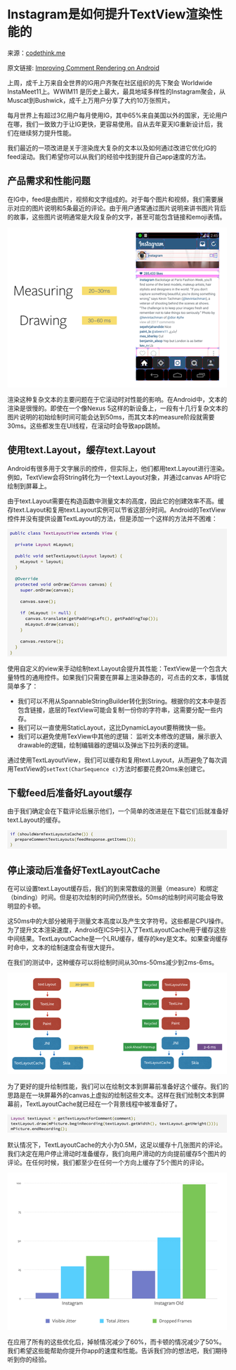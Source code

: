# Instagram是如何提升TextView渲染性能的

来源：[codethink.me](http://codethink.me/2015/04/23/improving-comment-rendering-on-android/)

原文链接: [Improving Comment Rendering on Android](http://instagram-engineering.tumblr.com/post/114508858967/improving-comment-rendering-on-android)

上周，成千上万来自全世界的IG用户齐聚在社区组织的先下聚会 Worldwide InstaMeet11上。WWIM11 是历史上最大，最具地域多样性的Instagram聚会，从Muscat到Bushwick，成千上万用户分享了大约10万张照片。

每月世界上有超过3亿用户每月使用IG，其中65%来自美国以外的国家，无论用户在哪，我们一致致力于让IG更快，更容易使用。自从去年夏天IG重新设计后，我们在继续努力提升性能。

我们最近的一项改进是关于渲染庞大复杂的文本以及如何通过改进它优化IG的feed滚动。我们希望你可以从我们的经验中找到提升自己app速度的方法。

## 产品需求和性能问题
在IG中，feed是由图片，视频和文字组成的。对于每个图片和视频，我们需要展示对应的图片说明和5条最近的评论。由于用户通常通过图片说明来讲书图片背后的故事，这些图片说明通常是大段复杂的文字，甚至可能包含链接和emoji表情。

![](1/1.png)

渲染这种复杂文本的主要问题在于它滚动时对性能的影响。在Android中，文本的渲染是很慢的。即使在一个像Nexus 5这样的新设备上，一段有十几行复杂文本的图片说明的初始绘制时间可能会达到50ms，而其文本的measure阶段就需要30ms。这些都发生在UI线程，在滚动时会导致app跳帧。

## 使用text.Layout，缓存text.Layout

Android有很多用于文字展示的控件，但实际上，他们都用text.Layout进行渲染。例如，TextView会将String转化为一个text.Layout对象，并通过canvas API将它绘制到屏幕上。

由于text.Layout需要在构造函数中测量文本的高度，因此它的创建效率不高。缓存text.Layout和复用text.Layout实例可以节省这部分时间。Android的TextView控件并没有提供设置TextLayout的方法，但是添加一个这样的方法并不困难：

![](1/2.png)

使用自定义的view来手动绘制text.Layout会提升其性能：TextView是一个包含大量特性的通用控件。如果我们只需要在屏幕上渲染静态的，可点击的文本，事情就简单多了：

* 我们可以不用从SpannableStringBuilder转化到String。根据你的文本中是否包含链接，底层的TextView可能会复制一份你的字符串，这需要分配一些内存。
* 我们可以一直使用StaticLayout，这比DynamicLayout要稍微快一些。
* 我们可以避免使用TexView中其他的逻辑： 监听文本修改的逻辑，展示嵌入drawable的逻辑，绘制编辑器的逻辑以及弹出下拉列表的逻辑。

通过使用TextLayoutView，我们可以缓存和复用text.Layout，从而避免了每次调用TextView的`setText(CharSequence c)`方法时都要花费20ms来创建它。

## 下载feed后准备好Layout缓存

由于我们确定会在下载评论后展示他们，一个简单的改进是在下载它们后就准备好text.Layout的缓存。

![](1/3.png)

## 停止滚动后准备好TextLayoutCache

在可以设置text.Layout缓存后，我们的到来常数级的测量（measure）和绑定（binding）时间。但是初次绘制的时间仍然很长。50ms的绘制时间可能会导致明显的卡顿。

这50ms中的大部分被用于测量文本高度以及产生文字符号。这些都是CPU操作。为了提升文本渲染速度，Android在ICS中引入了TextLayoutCache用于缓存这些中间结果。TextLayoutCache是一个LRU缓存，缓存的key是文本。如果查询缓存时命中，文本的绘制速度会有很大提升。

在我们的测试中，这种缓存可以将绘制时间从30ms-50ms减少到2ms-6ms。

![](1/4.png)

为了更好的提升绘制性能，我们可以在绘制文本到屏幕前准备好这个缓存。我们的思路是在一块屏幕外的canvas上虚拟的绘制这些文本。这样在我们绘制文本到屏幕前，TextLayoutCache就已经在一个背景线程中被准备好了。

![](1/5.png)

默认情况下，TextLayoutCache的大小为0.5M，这足以缓存十几张图片的评论。我们决定在用户停止滑动时准备缓存，我们向用户滑动的方向提前缓存5个图片的评论。在任何时候，我们都至少在任何一个方向上缓存了5个图片的评论。

![](1/6.png)

在应用了所有的这些优化后，掉帧情况减少了60%，而卡顿的情况减少了50%。我们希望这些能帮助你提升你app的速度和性能。告诉我们你的想法吧，我们期待听到你的经验。

